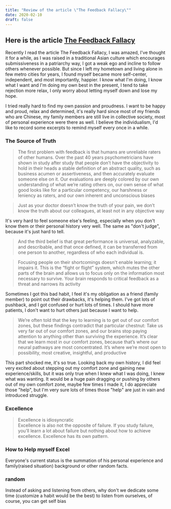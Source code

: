 ```yaml
---
title: "Review of the article \"The Feedback Fallacy\""
date: 2020-02-10
draft: false
---
```


## Here is the article [The Feedback Fallacy](https://hbr.org/2019/03/the-feedback-fallacy)

Recently I read the article The Feedback Fallacy, I was amazed, I've thought it for a while, as I was raised in a traditional Asian culture which encourages submissiveness in a patriarchy way, I got a weak ego and incline to follow others whenever possible. But since I left my hometown and living alone in few metro cities for years, I found myself became more self-center, independent, and most importantly, happier. I know what I'm doing, I know what I want and I'm doing my own best in the present, I tend to take rejection more relax, I only worry about letting myself down and lose my hope. 

I tried really hard to find my own passion and proudness. I want to be happy and proud, relax and determined, it's really hard since most of my friends who are Chinese, my family members are still live in collective society, most of personal experience were there as well. I believe the individualism, I'd like to record some excerpts to remind myself every once in a while.

### The Source of Truth
> The first problem with feedback is that humans are unreliable raters of other humans. Over the past 40 years psychometricians have shown in study after study that people don’t have the objectivity to hold in their heads a stable definition of an abstract quality, such as business acumen or assertiveness, and then accurately evaluate someone else on it. Our evaluations are deeply colored by our own understanding of what we’re rating others on, our own sense of what good looks like for a particular competency, our harshness or leniency as raters, and our own inherent and unconscious biases

> Just as your doctor doesn’t know the truth of your pain, we don’t know the truth about our colleagues, at least not in any objective way

It's very hard to feel someone else's feeling, especially when you don't know them or their personal history very well. The same as "don't judge", because it's just hard to tell. 

> And the third belief is that great performance is universal, analyzable, and describable, and that once defined, it can be transferred from one person to another, regardless of who each individual is.


> Focusing people on their shortcomings doesn't enable learning; it impairs it.
> This is the “fight or flight” system, which mutes the other parts of the brain and allows us to focus only on the information most necessary to survive. Your brain responds to critical feedback as a threat and narrows its activity

Sometimes I got this bad habit, I feel it's my obligation as a friend (family member) to point out their drawbacks, it's helping them. I've got lots of pushback, and I got confused or hurt lots of times. I should have more patients, I don't want to hurt others just because I want to help.   


> We’re often told that the key to learning is to get out of our comfort zones, but these findings contradict that particular chestnut: Take us very far out of our comfort zones, and our brains stop paying attention to anything other than surviving the experience. It’s clear that we learn most in our comfort zones, because that’s where our neural pathways are most concentrated. It’s where we’re most open to possibility, most creative, insightful, and productive  

This part shocked me, it's so true. Looking back my own history, I did feel very excited about stepping out my comfort zone and gaining new experience/skills, but it was only true when I knew what I was doing, I knew what was wanting. It would be a huge pain dragging or pushing by others out of my own comfort zone, maybe few times I made it, I do appreciate those "help", but I'm very sure lots of times those "help" are just in vain and introduced struggle.

### Excellence

> Excellence is idiosyncratic  
> Excellence is also not the opposite of failure. If you study failure, you’ll learn a lot about failure but nothing about how to achieve excellence. Excellence has its own pattern.

### How to Help myself Excel


Everyone's current status is the summation of his personal experience and family(raised situation) background or other random facts.  

### random 

Instead of asking and listening from others, why don't we dedicate some time (customize a habit would be the best) to listen from ourselves, of course, you can get self bias  

